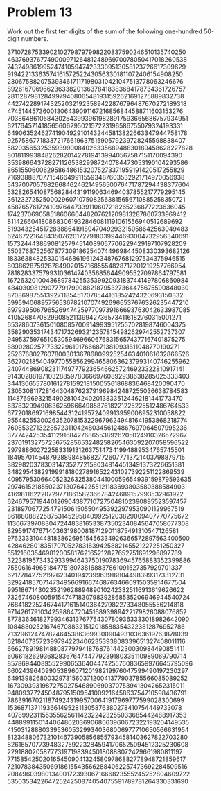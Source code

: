 # Problem 13
Work out the first ten digits of the sum of the following one-hundred 50-digit numbers.

37107287533902102798797998220837590246510135740250
46376937677490009712648124896970078050417018260538
74324986199524741059474233309513058123726617309629
91942213363574161572522430563301811072406154908250
23067588207539346171171980310421047513778063246676
89261670696623633820136378418383684178734361726757
28112879812849979408065481931592621691275889832738
44274228917432520321923589422876796487670272189318
47451445736001306439091167216856844588711603153276
70386486105843025439939619828917593665686757934951
62176457141856560629502157223196586755079324193331
64906352462741904929101432445813822663347944758178
92575867718337217661963751590579239728245598838407
58203565325359399008402633568948830189458628227828
80181199384826282014278194139940567587151170094390
35398664372827112653829987240784473053190104293586
86515506006295864861532075273371959191420517255829
71693888707715466499115593487603532921714970056938
54370070576826684624621495650076471787294438377604
53282654108756828443191190634694037855217779295145
36123272525000296071075082563815656710885258350721
45876576172410976447339110607218265236877223636045
17423706905851860660448207621209813287860733969412
81142660418086830619328460811191061556940512689692
51934325451728388641918047049293215058642563049483
62467221648435076201727918039944693004732956340691
15732444386908125794514089057706229429197107928209
55037687525678773091862540744969844508330393682126
18336384825330154686196124348767681297534375946515
80386287592878490201521685554828717201219257766954
78182833757993103614740356856449095527097864797581
16726320100436897842553539920931837441497806860984
48403098129077791799088218795327364475675590848030
87086987551392711854517078544161852424320693150332
59959406895756536782107074926966537676326235447210
69793950679652694742597709739166693763042633987085
41052684708299085211399427365734116182760315001271
65378607361501080857009149939512557028198746004375
35829035317434717326932123578154982629742552737307
94953759765105305946966067683156574377167401875275
88902802571733229619176668713819931811048770190271
25267680276078003013678680992525463401061632866526
36270218540497705585629946580636237993140746255962
24074486908231174977792365466257246923322810917141
91430288197103288597806669760892938638285025333403
34413065578016127815921815005561868836468420090470
23053081172816430487623791969842487255036638784583
11487696932154902810424020138335124462181441773470
63783299490636259666498587618221225225512486764533
67720186971698544312419572409913959008952310058822
95548255300263520781532296796249481641953868218774
76085327132285723110424803456124867697064507995236
37774242535411291684276865538926205024910326572967
23701913275725675285653248258265463092207058596522
29798860272258331913126375147341994889534765745501
18495701454879288984856827726077713721403798879715
38298203783031473527721580348144513491373226651381
34829543829199918180278916522431027392251122869539
40957953066405232632538044100059654939159879593635
29746152185502371307642255121183693803580388584903
41698116222072977186158236678424689157993532961922
62467957194401269043877107275048102390895523597457
23189706772547915061505504953922979530901129967519
86188088225875314529584099251203829009407770775672
11306739708304724483816533873502340845647058077308
82959174767140363198008187129011875491310547126581
97623331044818386269515456334926366572897563400500
42846280183517070527831839425882145521227251250327
55121603546981200581762165212827652751691296897789
32238195734329339946437501907836945765883352399886
75506164965184775180738168837861091527357929701337
62177842752192623401942399639168044983993173312731
32924185707147349566916674687634660915035914677504
99518671430235219628894890102423325116913619626622
73267460800591547471830798392868535206946944540724
76841822524674417161514036427982273348055556214818
97142617910342598647204516893989422179826088076852
87783646182799346313767754307809363333018982642090
10848802521674670883215120185883543223812876952786
71329612474782464538636993009049310363619763878039
62184073572399794223406235393808339651327408011116
66627891981488087797941876876144230030984490851411
60661826293682836764744779239180335110989069790714
85786944089552990653640447425576083659976645795096
66024396409905389607120198219976047599490197230297
64913982680032973156037120041377903785566085089252
16730939319872750275468906903707539413042652315011
94809377245048795150954100921645863754710598436791
78639167021187492431995700641917969777599028300699
15368713711936614952811305876380278410754449733078
40789923115535562561142322423255033685442488917353
44889911501440648020369068063960672322193204149535
41503128880339536053299340368006977710650566631954
81234880673210146739058568557934581403627822703280
82616570773948327592232845941706525094512325230608
22918802058777319719839450180888072429661980811197
77158542502016545090413245809786882778948721859617
72107838435069186155435662884062257473692284509516
20849603980134001723930671666823555245252804609722
53503534226472524250874054075591789781264330331690
